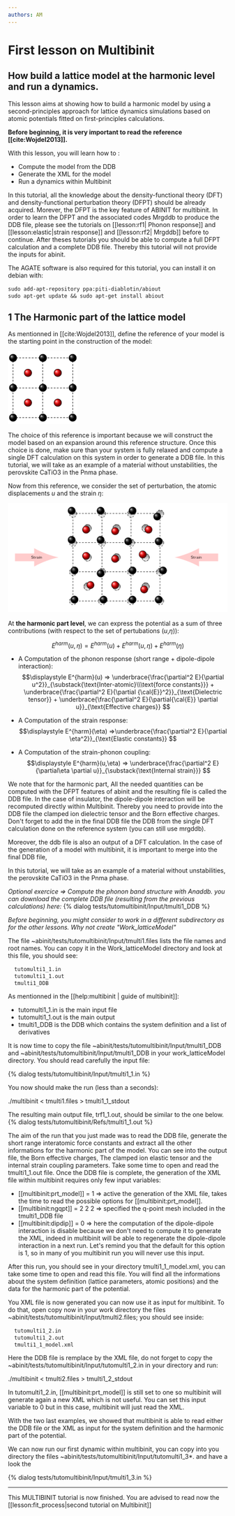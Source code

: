 ```yaml
---
authors: AM
---
```


# First lesson on Multibinit

## How build a lattice model at the harmonic level and run a dynamics.  

This lesson aims at showing how to build a harmonic model by using a second-principles approach for lattice dynamics simulations based on atomic potentials fitted on first-principles calculations.

**Before beginning, it is very important to read the reference [[cite:Wojdel2013]].**

With this lesson, you will learn how to :

  * Compute the model from the DDB
  * Generate the XML for the model 
  * Run a dynamics within Multibinit

In this tutorial, all the knowledge about the density-functional theory (DFT) and  density-functional perturbation theory (DFPT) should be already acquired.
Morever, the DFPT is the key feature of ABINIT for multibinit. In order to learn  the DFPT and the associated codes Mrgddb to produce the DDB file,
please see the tutorials on [[lesson:rf1| Phonon response]] and [[lesson:elastic|strain response]] and [[lesson:rf2| Mrgddb]] before to continue.
After theses tutorials you should be able to compute a full DFPT calculation and a complete DDB file.
Thereby this tutorial will not provide the inputs for abinit.
  
The AGATE software is also required for this tutorial, you can install it on debian with:

    sudo add-apt-repository ppa:piti-diablotin/abiout
    sudo apt-get update && sudo apt-get install abiout

## 1 The Harmonic part of the lattice model

As mentionned in [[cite:Wojdel2013]], define the reference of your model is the starting point in the construction of the model:

![Schema 1](lattice_model_assets/reference.png)

The choice of this reference is important because we will construct the model based on an expansion around this reference structure.
Once this choice is done, make sure than your system is fully relaxed and compute a single DFT calculation on this system in order to generate a DDB file.
In this tutorial, we will take as an example of a material without unstabilities, the perovskite CaTiO3 in the Pnma phase.

Now from this reference, we consider the set of perturbation, the atomic displacements $u$ and the strain $\eta$:

![Schema 2](lattice_model_assets/deformation.png)

At **the harmonic part level**, we can express the potential as a sum of three contributions (with respect to the set of pertubations ($u$,$\eta$)):

  $$\displaystyle E^{harm}(u,\eta) =  E^{harm}(u) + E^{harm}(u,\eta) + E^{harm}(\eta)$$

  * A Computation of the phonon response (short range + dipole-dipole interaction):
      $$\displaystyle E^{harm}(u) => \underbrace{\frac{\partial^2 E}{\partial
          u^2}}_{\substack{\text{Inter-atomic}\\\text{force constants}}} +
     \underbrace{\frac{\partial^2 E}{\partial
          {\cal{E}}^2}}_{\text{Dielectric tensor}} +
      \underbrace{\frac{\partial^2 E}{\partial{\cal{E}} \partial u}}_{\text{Effective charges}} $$
  
  * A Computation of the strain response:
$$\displaystyle  E^{harm}(\eta) =>\underbrace{\frac{\partial^2 E}{\partial
            \eta^2}}_{\text{Elastic constants}} $$

  * A Computation of the strain-phonon coupling:
$$\displaystyle E^{harm}(u,\eta) =>
      \underbrace{\frac{\partial^2
            E}{\partial\eta \partial u}}_{\substack{\text{Internal strain}}} $$

We note that for the harmonic part, All the needed quantities can be computed with the DFPT features of abinit and the resulting file is called the DDB file.
In the case of insulator, the dipole-dipole interaction will be recomputed directly within Multibinit.
Thereby you need to provide into the DDB file the clamped ion dielectric tensor and the Born effective charges.
Don't forget to add the in the final DDB file the DDB from the single DFT calculation done on the reference system (you can still use mrgddb).

Moreover, the ddb file is also an output of a DFT calculation. In the case of the generation of a model with multibinit, it is important to merge into the final DDB file,

In this tutorial, we will take as an example of a material without unstabilities, the perovskite CaTiO3 in the Pnma phase.

*Optional exercice => Compute the phonon band structure with Anaddb. you can download the complete DDB file (resulting from the previous calculations) here:*
{% dialog tests/tutomultibinit/Input/tmulti1_DDB %}


*Before beginning, you might consider to work in a different subdirectory as
for the other lessons. Why not create "Work_latticeModel"*


The file ~abinit/tests/tutomultibinit/Input/tmulti1.files lists the file names and root names.
You can copy it in the Work_latticeModel directory and look at this file, you should see:

      tutomulti1_1.in
      tutomulti1_1.out
      tmulti1_DDB

As mentionned in the [[help:multibinit | guide of multibinit]]:

   * tutomulti1_1.in is the main input file
   * tutomulti1_1.out is the main output
   * tmulti1_DDB is the DDB which contains the system definition and a list of derivatives

It is now time to copy the file ~abinit/tests/tutomultibinit/Input/tmulti1_DDB and ~abinit/tests/tutomultibinit/Input/tmulti1_DDB in your work_latticeModel directory. 
You should read carefully the input file:

{% dialog tests/tutomultibinit/Input/tmulti1_1.in %}

You now should make the run (less than a seconds):

  ./multibinit < tmulti1.files > tmulti1_1_stdout

The resulting main output file, trf1_1.out, should be similar to the one below.
{% dialog tests/tutomultibinit/Refs/tmulti1_1.out %}


The aim of the run that you just made was to read the DDB file, generate the short range interatomic force constants and extract all the other informations for the harmonic part of the model.
You can see into the output file, the Born effective charges, The clamped ion elastic tensor and the internal strain coupling parameters. Take some time to open and read the tmulti1_1.out file.
Once the DDB file is complete, the generation of the XML file within multibinit requires only few input variables:

   * [[multibinit:prt_model]] = 1     => active the generation of the XML file, takes the time to read the possible options for [[multibinit:prt_model]].
   * [[multibinit:ngqpt]]    = 2 2 2 => specified the q-point mesh included in the tmulti1_DDB file
   * [[multibinit:dipdip]]   = 0     => here the computation of the dipole-dipole interaction is disable because we don't need to compute it to generate the XML, indeed in multibinit will be able to regenerate the dipole-dipole interaction in a next run. Let's remind you that the default for this option is 1, so in many of you multibinit run you will never use this input.

After this run, you should see in your directory tmulti1_1_model.xml, you can take some time to open and read this file. You will find all the informations about the system definition (lattice parameters, atomic positions) and the data for the harmonic part of the potential.

You XML file is now generated you can now use it as input for multibinit. To do that, open copy now in your work directory the files ~abinit/tests/tutomultibinit/Input/tmulti2.files; you should see inside:

      tutomulti1_2.in
      tutomulti1_2.out
      tmulti1_1_model.xml

Here the DDB file is remplace by the XML file, do not forget to copy the ~abinit/tests/tutomultibinit/Input/tutomulti1_2.in in your directory and run:

   ./multibinit < tmulti2.files > tmulti1_2_stdout
  
In tutomulti1_2.in, [[multibinit:prt_model]] is still set to one so multibinit will generate again a new XML which is not useful. You can set this input variable to 0 but in this case, multibinit will just read the XML.

With the two last examples, we showed that multibinit is able to read either the DDB file or the XML as input for the system definition and the harmonic part of the potential.

We can now run our first dynamic within multibinit, you can copy into you directory the files ~abinit/tests/tutomultibinit/Input/tutomulti1_3*. and have a look the

{% dialog tests/tutomultibinit/Input/tmulti1_3.in %}
  
* * *

This MULTIBINIT tutorial is now finished. You are advised to read now the [[lesson:fit_process|second tutorial on Multibinit]]
